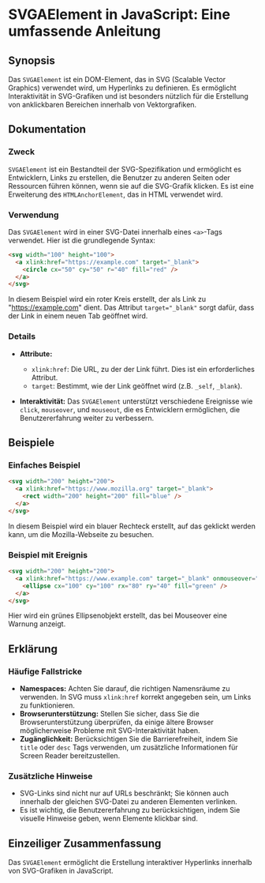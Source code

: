 <!--
Meta Description: # SVGAElement in JavaScript: Eine umfassende Anleitung ## Synopsis Das `SVGAElement` ist ein DOM-Element, das in SVG (Scalable Vector Graphics) verwen...
Meta Keywords: svg, die, das, wird, sie
-->

# SVGAElement in JavaScript: Eine umfassende Anleitung

## Synopsis
Das `SVGAElement` ist ein DOM-Element, das in SVG (Scalable Vector Graphics) verwendet wird, um Hyperlinks zu definieren. Es ermöglicht Interaktivität in SVG-Grafiken und ist besonders nützlich für die Erstellung von anklickbaren Bereichen innerhalb von Vektorgrafiken.

## Dokumentation
### Zweck
`SVGAElement` ist ein Bestandteil der SVG-Spezifikation und ermöglicht es Entwicklern, Links zu erstellen, die Benutzer zu anderen Seiten oder Ressourcen führen können, wenn sie auf die SVG-Grafik klicken. Es ist eine Erweiterung des `HTMLAnchorElement`, das in HTML verwendet wird.

### Verwendung
Das `SVGAElement` wird in einer SVG-Datei innerhalb eines `<a>`-Tags verwendet. Hier ist die grundlegende Syntax:

```html
<svg width="100" height="100">
  <a xlink:href="https://example.com" target="_blank">
    <circle cx="50" cy="50" r="40" fill="red" />
  </a>
</svg>
```

In diesem Beispiel wird ein roter Kreis erstellt, der als Link zu "https://example.com" dient. Das Attribut `target="_blank"` sorgt dafür, dass der Link in einem neuen Tab geöffnet wird.

### Details
- **Attribute:**
  - `xlink:href`: Die URL, zu der der Link führt. Dies ist ein erforderliches Attribut.
  - `target`: Bestimmt, wie der Link geöffnet wird (z.B. `_self`, `_blank`).
  
- **Interaktivität:** Das `SVGAElement` unterstützt verschiedene Ereignisse wie `click`, `mouseover`, und `mouseout`, die es Entwicklern ermöglichen, die Benutzererfahrung weiter zu verbessern.

## Beispiele
### Einfaches Beispiel
```html
<svg width="200" height="200">
  <a xlink:href="https://www.mozilla.org" target="_blank">
    <rect width="200" height="200" fill="blue" />
  </a>
</svg>
```
In diesem Beispiel wird ein blauer Rechteck erstellt, auf das geklickt werden kann, um die Mozilla-Webseite zu besuchen.

### Beispiel mit Ereignis
```html
<svg width="200" height="200">
  <a xlink:href="https://www.example.com" target="_blank" onmouseover="alert('Hovering over link!')">
    <ellipse cx="100" cy="100" rx="80" ry="40" fill="green" />
  </a>
</svg>
```
Hier wird ein grünes Ellipsenobjekt erstellt, das bei Mouseover eine Warnung anzeigt.

## Erklärung
### Häufige Fallstricke
- **Namespaces:** Achten Sie darauf, die richtigen Namensräume zu verwenden. In SVG muss `xlink:href` korrekt angegeben sein, um Links zu funktionieren.
- **Browserunterstützung:** Stellen Sie sicher, dass Sie die Browserunterstützung überprüfen, da einige ältere Browser möglicherweise Probleme mit SVG-Interaktivität haben.
- **Zugänglichkeit:** Berücksichtigen Sie die Barrierefreiheit, indem Sie `title` oder `desc` Tags verwenden, um zusätzliche Informationen für Screen Reader bereitzustellen.

### Zusätzliche Hinweise
- SVG-Links sind nicht nur auf URLs beschränkt; Sie können auch innerhalb der gleichen SVG-Datei zu anderen Elementen verlinken.
- Es ist wichtig, die Benutzererfahrung zu berücksichtigen, indem Sie visuelle Hinweise geben, wenn Elemente klickbar sind.

## Einzeiliger Zusammenfassung
Das `SVGAElement` ermöglicht die Erstellung interaktiver Hyperlinks innerhalb von SVG-Grafiken in JavaScript.